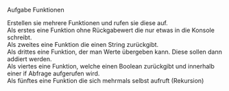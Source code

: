 Aufgabe Funktionen

Erstellen sie mehrere Funktionen und rufen sie diese auf.<br> Als erstes eine Funktion ohne Rückgabewert die nur etwas in die Konsole schreibt.<br> Als zweites eine Funktion die einen String zurückgibt.<br> Als drittes eine Funktion, der man Werte übergeben kann. Diese sollen dann addiert werden.<br> Als viertes eine Funktion, welche einen Boolean zurückgibt und innerhalb einer if Abfrage aufgerufen wird.<br> Als fünftes eine Funktion die sich mehrmals selbst aufruft (Rekursion)
